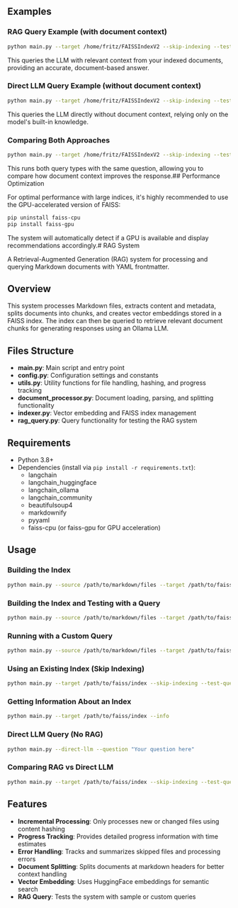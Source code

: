 ## Examples

### RAG Query Example (with document context)

```bash
python main.py --target /home/fritz/FAISSIndexV2 --skip-indexing --test-query --question "Describe the Order Management functionality in your solution."
```

This queries the LLM with relevant context from your indexed documents, providing an accurate, document-based answer.

### Direct LLM Query Example (without document context)

```bash
python main.py --target /home/fritz/FAISSIndexV2 --skip-indexing --test-query --direct-llm --question "Describe the Order Management functionality in your solution."
```

This queries the LLM directly without document context, relying only on the model's built-in knowledge.

### Comparing Both Approaches

```bash
python main.py --target /home/fritz/FAISSIndexV2 --skip-indexing --test-query --direct-llm --question "Describe the Order Management functionality in your solution."
```

This runs both query types with the same question, allowing you to compare how document context improves the response.## Performance Optimization

For optimal performance with large indices, it's highly recommended to use the GPU-accelerated version of FAISS:

```bash
pip uninstall faiss-cpu
pip install faiss-gpu
```

The system will automatically detect if a GPU is available and display recommendations accordingly.# RAG System

A Retrieval-Augmented Generation (RAG) system for processing and querying Markdown documents with YAML frontmatter.

## Overview

This system processes Markdown files, extracts content and metadata, splits documents into chunks, and creates vector embeddings stored in a FAISS index. The index can then be queried to retrieve relevant document chunks for generating responses using an Ollama LLM.

## Files Structure

- **main.py**: Main script and entry point
- **config.py**: Configuration settings and constants
- **utils.py**: Utility functions for file handling, hashing, and progress tracking
- **document_processor.py**: Document loading, parsing, and splitting functionality
- **indexer.py**: Vector embedding and FAISS index management
- **rag_query.py**: Query functionality for testing the RAG system

## Requirements

- Python 3.8+
- Dependencies (install via `pip install -r requirements.txt`):
  - langchain
  - langchain_huggingface
  - langchain_ollama
  - langchain_community
  - beautifulsoup4
  - markdownify
  - pyyaml
  - faiss-cpu (or faiss-gpu for GPU acceleration)

## Usage

### Building the Index

```bash
python main.py --source /path/to/markdown/files --target /path/to/faiss/index
```

### Building the Index and Testing with a Query

```bash
python main.py --source /path/to/markdown/files --target /path/to/faiss/index --test-query
```

### Running with a Custom Query

```bash
python main.py --source /path/to/markdown/files --target /path/to/faiss/index --test-query --question "Your custom question here"
```

### Using an Existing Index (Skip Indexing)

```bash
python main.py --target /path/to/faiss/index --skip-indexing --test-query --question "Your question here"
```

### Getting Information About an Index

```bash
python main.py --target /path/to/faiss/index --info
```

### Direct LLM Query (No RAG)

```bash
python main.py --direct-llm --question "Your question here"
```

### Comparing RAG vs Direct LLM

```bash
python main.py --target /path/to/faiss/index --skip-indexing --test-query --direct-llm --question "Your question here"
```

## Features

- **Incremental Processing**: Only processes new or changed files using content hashing
- **Progress Tracking**: Provides detailed progress information with time estimates
- **Error Handling**: Tracks and summarizes skipped files and processing errors
- **Document Splitting**: Splits documents at markdown headers for better context handling
- **Vector Embedding**: Uses HuggingFace embeddings for semantic search
- **RAG Query**: Tests the system with sample or custom queries